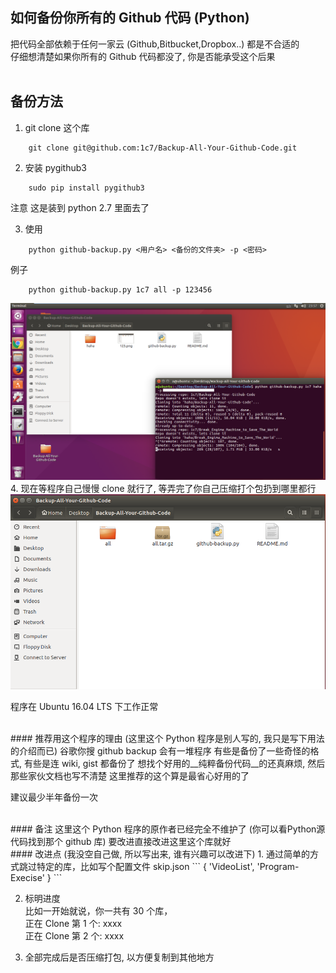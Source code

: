 ## 如何备份你所有的 Github 代码 (Python)
把代码全部依赖于任何一家云 (Github,Bitbucket,Dropbox..) 都是不合适的  
仔细想清楚如果你所有的 Github 代码都没了, 你是否能承受这个后果  
<br/>

## 备份方法
1. git clone 这个库
```
    git clone git@github.com:1c7/Backup-All-Your-Github-Code.git
```

2. 安装 pygithub3 
```
    sudo pip install pygithub3
```
注意 这是装到 python 2.7 里面去了


3. 使用
```
    python github-backup.py <用户名> <备份的文件夹> -p <密码>
```
例子
```
    python github-backup.py 1c7 all -p 123456
```
![asd](asd.png)
4. 
现在等程序自己慢慢 clone 就行了, 等弄完了你自己压缩打个包扔到哪里都行  
![asd](123.png)

程序在 Ubuntu 16.04 LTS 下工作正常  

<br/>
#### 推荐用这个程序的理由
(这里这个 Python 程序是别人写的, 我只是写下用法的介绍而已)  
谷歌你搜 github backup 会有一堆程序  
有些是备份了一些奇怪的格式, 有些是连 wiki, gist 都备份了  
想找个好用的__纯粹备份代码__的还真麻烦, 然后那些家伙文档也写不清楚  
这里推荐的这个算是最省心好用的了  

建议最少半年备份一次  

<br/>
#### 备注
这里这个 Python 程序的原作者已经完全不维护了 (你可以看Python源代码找到那个 github 库)  
要改进直接改进这里这个库就好  


<br/>
#### 改进点
(我没空自己做, 所以写出来, 谁有兴趣可以改进下)  
1. 通过简单的方式跳过特定的库，比如写个配置文件 skip.json  
```
{
    'VideoList', 'Program-Execise'
}
```

2. 标明进度  
比如一开始就说，你一共有 30 个库，   
正在 Clone 第 1 个: xxxx    
正在 Clone 第 2 个: xxxx   

3. 全部完成后是否压缩打包, 以方便复制到其他地方







